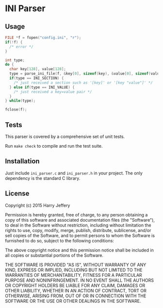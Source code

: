 INI Parser
==========

## Usage

```c
FILE *f = fopen("config.ini", "r");
if(!f) {
  /* error */
}

int type;
do {
  char key[128], value[128];
  type = parse_ini_file(f, &key[0], sizeof(key), &value[0], sizeof(value));
  if(type == INI_SECTION) {
    /* just received a section such as '[key]' or '[key "value"]' */
  } else if(type == INI_VALUE) {
    /* just received a key=value pair */
  }
} while(type);

fclose(f);
```

## Tests

This parser is covered by a comprehensive set of unit tests.

Run `make check` to compile and run the test suite.

## Installation

Just include `ini_parser.c` and `ini_parser.h` in your project. The only
dependency is the standard C library.

## License

Copyright (c) 2015 Harry Jeffery

Permission is hereby granted, free of charge, to any person obtaining a copy of
this software and associated documentation files (the "Software"), to deal in
the Software without restriction, including without limitation the rights to
use, copy, modify, merge, publish, distribute, sublicense, and/or sell copies of
the Software, and to permit persons to whom the Software is furnished to do so,
subject to the following conditions:

The above copyright notice and this permission notice shall be included in all
copies or substantial portions of the Software.

THE SOFTWARE IS PROVIDED "AS IS", WITHOUT WARRANTY OF ANY KIND, EXPRESS OR
IMPLIED, INCLUDING BUT NOT LIMITED TO THE WARRANTIES OF MERCHANTABILITY, FITNESS
FOR A PARTICULAR PURPOSE AND NONINFRINGEMENT. IN NO EVENT SHALL THE AUTHORS OR
COPYRIGHT HOLDERS BE LIABLE FOR ANY CLAIM, DAMAGES OR OTHER LIABILITY, WHETHER
IN AN ACTION OF CONTRACT, TORT OR OTHERWISE, ARISING FROM, OUT OF OR IN
CONNECTION WITH THE SOFTWARE OR THE USE OR OTHER DEALINGS IN THE SOFTWARE.
